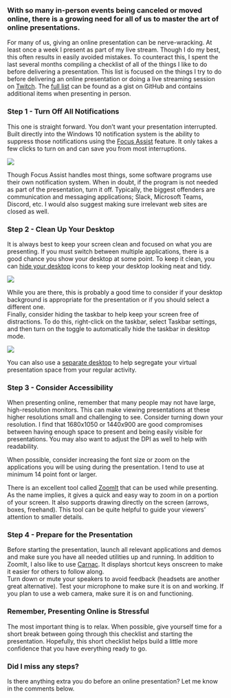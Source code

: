 

### With so many in-person events being canceled or moved online, there is a growing need for all of us to master the art of online presentations.

For many of us, giving an online presentation can be nerve-wracking. At least once a week I present as part of my live stream. Though I do my best, this often results in easily avoided mistakes. To counteract this, I spent the last several months compiling a checklist of all of the things I like to do before delivering a presentation. This list is focused on the things I try to do before delivering an online presentation or doing a live streaming session on [Twitch](https://twitch.keboo.dev). The [full list](https://gist.github.com/Keboo/387332ebb3fa3e2b0790f253fb2d063f) can be found as a gist on GitHub and contains additional items when presenting in person.

### Step 1 - Turn Off All Notifications

This one is straight forward. You don’t want your presentation interrupted. Built directly into the Windows 10 notification system is the ability to suppress those notifications using the [Focus Assist](https://blogs.windows.com/windowsexperience/2018/05/09/windows-10-tip-how-to-enable-focus-assist-in-the-windows-10-april-2018-update/) feature. It only takes a few clicks to turn on and can save you from most interruptions.

![](https://intellitect.com/wp-content/uploads/2020/05/image1.gif)

Though Focus Assist handles most things, some software programs use their own notification system. When in doubt, if the program is not needed as part of the presentation, turn it off. Typically, the biggest offenders are communication and messaging applications; Slack, Microsoft Teams, Discord, etc. I would also suggest making sure irrelevant web sites are closed as well.

### Step 2 - Clean Up Your Desktop

It is always best to keep your screen clean and focused on what you are presenting. If you must switch between multiple applications, there is a good chance you show your desktop at some point. To keep it clean, you can [hide your desktop](https://support.microsoft.com/en-us/help/15058/windows-10-show-hide-resize-desktop-icons) icons to keep your desktop looking neat and tidy.

![](https://intellitect.com/wp-content/uploads/2020/05/image2.gif)

While you are there, this is probably a good time to consider if your desktop background is appropriate for the presentation or if you should select a different one.  
Finally, consider hiding the taskbar to help keep your screen free of distractions. To do this, right-click on the taskbar, select Taskbar settings, and then turn on the toggle to automatically hide the taskbar in desktop mode.

![](https://intellitect.com/wp-content/uploads/2020/05/image3-1024x837.gif)

You can also use a [separate desktop](https://support.microsoft.com/en-us/help/4028538/windows-10-multiple-desktops) to help segregate your virtual presentation space from your regular activity.

### Step 3 - Consider Accessibility

When presenting online, remember that many people may not have large, high-resolution monitors. This can make viewing presentations at these higher resolutions small and challenging to see. Consider turning down your resolution. I find that 1680x1050 or 1440x900 are good compromises between having enough space to present and being easily visible for presentations. You may also want to adjust the DPI as well to help with readability.

When possible, consider increasing the font size or zoom on the applications you will be using during the presentation. I tend to use at minimum 14 point font or larger.

There is an excellent tool called [ZoomIt](https://docs.microsoft.com/en-us/sysinternals/downloads/zoomit) that can be used while presenting. As the name implies, it gives a quick and easy way to zoom in on a portion of your screen. It also supports drawing directly on the screen (arrows, boxes, freehand). This tool can be quite helpful to guide your viewers’ attention to smaller details.

### Step 4 - Prepare for the Presentation

Before starting the presentation, launch all relevant applications and demos and make sure you have all needed utilities up and running. In addition to ZoomIt, I also like to use [Carnac](https://github.com/Code52/carnac). It displays shortcut keys onscreen to make it easier for others to follow along.  
Turn down or mute your speakers to avoid feedback (headsets are another great alternative). Test your microphone to make sure it is on and working. If you plan to use a web camera, make sure it is on and functioning.

### Remember, Presenting Online is Stressful

The most important thing is to relax. When possible, give yourself time for a short break between going through this checklist and starting the presentation. Hopefully, this short checklist helps build a little more confidence that you have everything ready to go.

### Did I miss any steps?

Is there anything extra you do before an online presentation? Let me know in the comments below.
